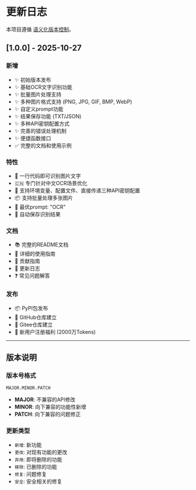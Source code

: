 # 更新日志

本项目遵循 [语义化版本控制](https://semver.org/lang/zh-CN/)。

## [1.0.0] - 2025-10-27

### 新增
- ✨ 初始版本发布
- ✨ 基础OCR文字识别功能
- ✨ 批量图片处理支持
- ✨ 多种图片格式支持 (PNG, JPG, GIF, BMP, WebP)
- ✨ 自定义prompt功能
- ✨ 结果保存功能 (TXT/JSON)
- ✨ 多种API密钥配置方式
- ✨ 完善的错误处理机制
- ✨ 便捷函数接口
- ✅ 完整的文档和使用示例

### 特性
- 🚀 一行代码即可识别图片文字
- 🇨🇳 专门针对中文OCR场景优化
- 🔧 支持环境变量、配置文件、直接传递三种API密钥配置
- 📦 支持批量处理多张图片
- 🎯 最优prompt: "OCR"
- 💾 自动保存识别结果

### 文档
- 📚 完整的README文档
- 📖 详细的使用指南
- 🤝 贡献指南
- 🔄 更新日志
- ❓ 常见问题解答

### 发布
- 📦 PyPI包发布
- 🔗 GitHub仓库建立
- 🔗 Gitee仓库建立
- 🎁 新用户注册福利 (2000万Tokens)

---

## 版本说明

### 版本号格式
`MAJOR.MINOR.PATCH`

- **MAJOR**: 不兼容的API修改
- **MINOR**: 向下兼容的功能性新增
- **PATCH**: 向下兼容的问题修正

### 更新类型
- `新增`: 新功能
- `更改`: 对现有功能的更改
- `弃用`: 即将删除的功能
- `移除`: 已删除的功能
- `修复`: 问题修复
- `安全`: 安全相关的修复